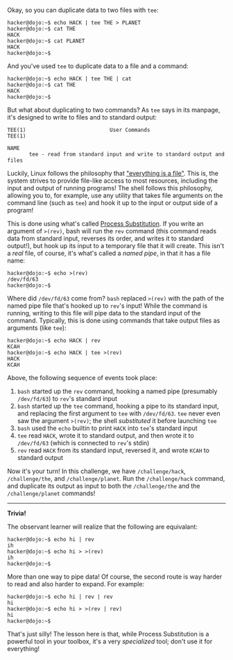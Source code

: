 Okay, so you can duplicate data to two files with `tee`:

```console
hacker@dojo:~$ echo HACK | tee THE > PLANET
hacker@dojo:~$ cat THE
HACK
hacker@dojo:~$ cat PLANET
HACK
hacker@dojo:~$
```

And you've used `tee` to duplicate data to a file and a command:

```console
hacker@dojo:~$ echo HACK | tee THE | cat
hacker@dojo:~$ cat THE
HACK
hacker@dojo:~$
```

But what about duplicating to two commands?
As `tee` says in its manpage, it's designed to write to files and to standard output:

```text
TEE(1)                           User Commands                          TEE(1)

NAME
       tee - read from standard input and write to standard output and files
```

Luckily, Linux follows the philosophy that ["everything is a file"](https://en.wikipedia.org/wiki/Everything_is_a_file).
This is, the system strives to provide file-like access to most resources, including the input and output of running programs!
The shell follows this philosophy, allowing you to, for example, use any utility that takes file arguments on the command line (such as `tee`) and hook it up to the input or output side of a program!

This is done using what's called [Process Substitution](https://www.gnu.org/software/bash/manual/html_node/Process-Substitution.html).
If you write an argument of `>(rev)`, bash will run the `rev` command (this command reads data from standard input, reverses its order, and writes it to standard output!), but hook up its input to a temporary file that it will create.
This isn't a _real_ file, of course, it's what's called a _named pipe_, in that it has a file name:

```console
hacker@dojo:~$ echo >(rev)
/dev/fd/63
hacker@dojo:~$
```

Where did `/dev/fd/63` come from?
`bash` replaced `>(rev)` with the path of the named pipe file that's hooked up to `rev`'s input!
While the command is running, writing to this file will pipe data to the standard input of the command.
Typically, this is done using commands that take output files as arguments (like `tee`):

```console
hacker@dojo:~$ echo HACK | rev
KCAH
hacker@dojo:~$ echo HACK | tee >(rev)
HACK
KCAH
```

Above, the following sequence of events took place:

1. `bash` started up the `rev` command, hooking a named pipe (presumably `/dev/fd/63`) to `rev`'s standard input
2. `bash` started up the `tee` command, hooking a pipe to its standard input, and replacing the first argument to `tee` with `/dev/fd/63`. `tee` never even saw the argument `>(rev)`; the shell _substituted_ it before launching `tee`
3. `bash` used the `echo` builtin to print `HACK` into `tee`'s standard input
4. `tee` read `HACK`, wrote it to standard output, and then wrote it to `/dev/fd/63` (which is connected to `rev`'s stdin)
5. `rev` read `HACK` from its standard input, reversed it, and wrote `KCAH` to standard output

Now it's your turn!
In this challenge, we have `/challenge/hack`, `/challenge/the`, and `/challenge/planet`.
Run the `/challenge/hack` command, and duplicate its output as input to both the `/challenge/the` and the `/challenge/planet` commands!

----
**Trivia!**

The observant learner will realize that the following are equivalant:

```console
hacker@dojo:~$ echo hi | rev
ih
hacker@dojo:~$ echo hi > >(rev)
ih
hacker@dojo:~$
```

More than one way to pipe data!
Of course, the second route is way harder to read and also harder to expand.
For example:

```console
hacker@dojo:~$ echo hi | rev | rev
hi
hacker@dojo:~$ echo hi > >(rev | rev)
hi
hacker@dojo:~$
```

That's just silly!
The lesson here is that, while Process Substitution is a powerful tool in your toolbox, it's a very _specialized_ tool; don't use it for everything!
